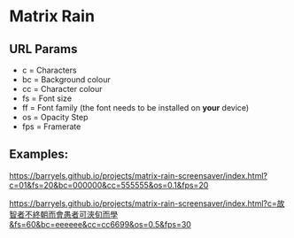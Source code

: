 # Matrix Rain


## URL Params

- c  = Characters
- bc = Background colour
- cc = Character colour
- fs = Font size
- ff = Font family (the font needs to be installed on **your** device)
- os = Opacity Step
- fps = Framerate


## Examples:

https://barryels.github.io/projects/matrix-rain-screensaver/index.html?c=01&fs=20&bc=000000&cc=555555&os=0.1&fps=20

https://barryels.github.io/projects/matrix-rain-screensaver/index.html?c=故智者不終朝而會愚者可浹旬而學&fs=60&bc=eeeeee&cc=cc6699&os=0.5&fps=30
